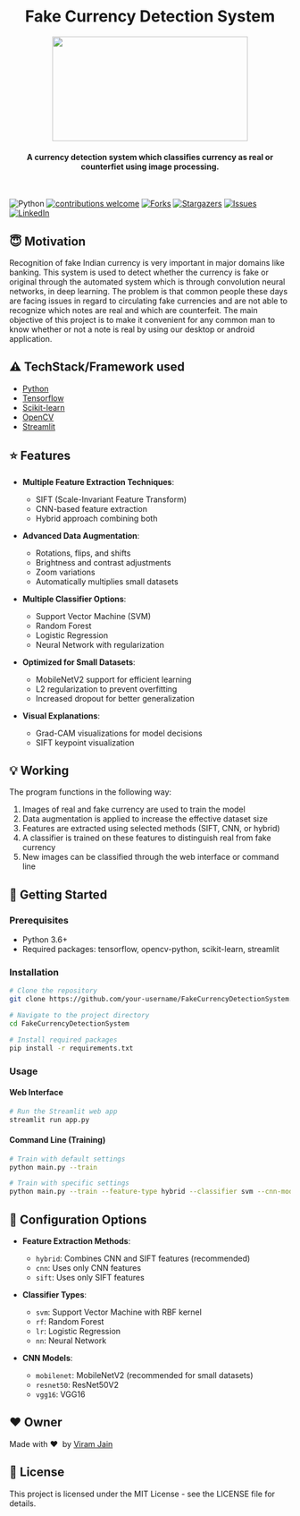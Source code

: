 <h1 align="center">Fake Currency Detection System</h1>

<div align= "center"><img src="https://images.thequint.com/thequint%2F2016-11%2F71274674-012f-4a31-b1c8-a3ca4cbf4387%2Fnew-500-note-currency.jpg?rect=0%2C0%2C1400%2C788" width="350" height="187"/>
  <h4>A currency detection system which classifies currency as real or counterfiet using image processing.</h4>
</div>

<br>

![Python](https://img.shields.io/badge/python-v3.6+-blue.svg)
[![contributions welcome](https://img.shields.io/badge/contributions-welcome-brightgreen.svg?style=flat)](https://github.com/viram-jain/FakeCurrencyDetectionSystem/issues)
[![Forks](https://img.shields.io/github/forks/viram-jain/FakeCurrencyDetectionSystem.svg?logo=github)](https://github.com/viram-jain/FakeCurrencyDetectionSystem/network/members)
[![Stargazers](https://img.shields.io/github/stars/viram-jain/FakeCurrencyDetectionSystem.svg?logo=github)](https://github.com/viram-jain/FakeCurrencyDetectionSystem/stargazers)
[![Issues](https://img.shields.io/github/issues/viram-jain/FakeCurrencyDetectionSystem.svg?logo=github)](https://github.com/viram-jain/FakeCurrencyDetectionSystem/issues)
[![LinkedIn](https://img.shields.io/badge/-LinkedIn-black.svg?style=flat-square&logo=linkedin&colorB=555)](https://linkedin.com/in/viram-jain-43450018b)

## :innocent: Motivation
Recognition of fake Indian currency is very important in major domains like banking. This system is used to detect whether the currency is fake or original through the automated system which is through convolution neural networks, in deep learning. The problem is that common people these days are facing issues in regard to circulating fake currencies and are not able to recognize which notes are real and which are counterfeit. The main objective of this project is to make it convenient for any common man to know whether or not a note is real by using our desktop or android application.

## :warning: TechStack/Framework used

- [Python](https://www.python.org/)
- [Tensorflow](https://www.tensorflow.org/)
- [Scikit-learn](https://scikit-learn.org/)
- [OpenCV](https://opencv.org/)
- [Streamlit](https://streamlit.io/)

## :star: Features

- **Multiple Feature Extraction Techniques**:
  - SIFT (Scale-Invariant Feature Transform)
  - CNN-based feature extraction
  - Hybrid approach combining both

- **Advanced Data Augmentation**:
  - Rotations, flips, and shifts
  - Brightness and contrast adjustments
  - Zoom variations
  - Automatically multiplies small datasets

- **Multiple Classifier Options**:
  - Support Vector Machine (SVM)
  - Random Forest
  - Logistic Regression
  - Neural Network with regularization

- **Optimized for Small Datasets**:
  - MobileNetV2 support for efficient learning
  - L2 regularization to prevent overfitting
  - Increased dropout for better generalization

- **Visual Explanations**:
  - Grad-CAM visualizations for model decisions
  - SIFT keypoint visualization

## :bulb: Working

The program functions in the following way:
1. Images of real and fake currency are used to train the model
2. Data augmentation is applied to increase the effective dataset size
3. Features are extracted using selected methods (SIFT, CNN, or hybrid)
4. A classifier is trained on these features to distinguish real from fake currency
5. New images can be classified through the web interface or command line

## :rocket: Getting Started

### Prerequisites
- Python 3.6+
- Required packages: tensorflow, opencv-python, scikit-learn, streamlit

### Installation

```bash
# Clone the repository
git clone https://github.com/your-username/FakeCurrencyDetectionSystem.git

# Navigate to the project directory
cd FakeCurrencyDetectionSystem

# Install required packages
pip install -r requirements.txt
```

### Usage

#### Web Interface
```bash
# Run the Streamlit web app
streamlit run app.py
```

#### Command Line (Training)
```bash
# Train with default settings
python main.py --train

# Train with specific settings
python main.py --train --feature-type hybrid --classifier svm --cnn-model mobilenet --augment
```

## :wrench: Configuration Options

- **Feature Extraction Methods**:
  - `hybrid`: Combines CNN and SIFT features (recommended)
  - `cnn`: Uses only CNN features
  - `sift`: Uses only SIFT features

- **Classifier Types**:
  - `svm`: Support Vector Machine with RBF kernel
  - `rf`: Random Forest
  - `lr`: Logistic Regression
  - `nn`: Neural Network

- **CNN Models**:
  - `mobilenet`: MobileNetV2 (recommended for small datasets)
  - `resnet50`: ResNet50V2
  - `vgg16`: VGG16

## :heart: Owner
Made with :heart:&nbsp;  by [Viram Jain](https://github.com/viram-jain)

## :page_with_curl: License
This project is licensed under the MIT License - see the LICENSE file for details.
